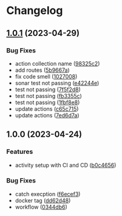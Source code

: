 # Changelog

## [1.0.1](https://github.com/TrackER-Corporation/tracker-activity-service/compare/v1.0.0...v1.0.1) (2023-04-29)


### Bug Fixes

* action collection name ([98325c2](https://github.com/TrackER-Corporation/tracker-activity-service/commit/98325c21a59d54fad051349d675f91abf42f7dda))
* add routes ([5b9667a](https://github.com/TrackER-Corporation/tracker-activity-service/commit/5b9667aaeac61728a1818153c6cfa9cb0abae687))
* fix code smell ([1027008](https://github.com/TrackER-Corporation/tracker-activity-service/commit/10270080d0d84a4620f25f968cc8660f4bd52507))
* sonar test not passing ([e42244e](https://github.com/TrackER-Corporation/tracker-activity-service/commit/e42244e73a78d661b71a18ec1df7afe5a15a9d82))
* test not passing ([7f5f2d8](https://github.com/TrackER-Corporation/tracker-activity-service/commit/7f5f2d8ee3b80eaa5863940a4f1cf5219a4210c6))
* test not passing ([fb3355c](https://github.com/TrackER-Corporation/tracker-activity-service/commit/fb3355cbbca76faf8c1e202431d81561024f2a09))
* test not passing ([1fbf8e8](https://github.com/TrackER-Corporation/tracker-activity-service/commit/1fbf8e807ebd809450b7fe08d4d54f11843627d0))
* update actions ([c65c715](https://github.com/TrackER-Corporation/tracker-activity-service/commit/c65c71575235ea51269c62c8e9b378f49efa7498))
* update actions ([7ed6d7a](https://github.com/TrackER-Corporation/tracker-activity-service/commit/7ed6d7a68c7ac9fab921dafd3e4410febfc4c60f))

## 1.0.0 (2023-04-24)


### Features

* activity setup with CI and CD ([b0c4656](https://github.com/TrackER-Corporation/tracker-activity-service/commit/b0c46564b7ffbd97c10d25ff3c9033585e07df37))


### Bug Fixes

* catch execption ([f6ecef3](https://github.com/TrackER-Corporation/tracker-activity-service/commit/f6ecef3a0f8364d44c3f02af9d4f6450f5d6986f))
* docker tag ([dd62d48](https://github.com/TrackER-Corporation/tracker-activity-service/commit/dd62d4817ca4a4b275c2892c86282e1987a3c13f))
* workflow ([0344db6](https://github.com/TrackER-Corporation/tracker-activity-service/commit/0344db63cc03340ce7390bff662291efab75aa70))
